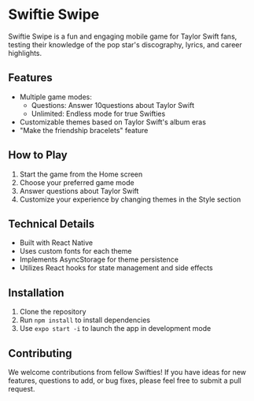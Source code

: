 # Swiftie Swipe

Swiftie Swipe is a fun and engaging mobile game for Taylor Swift fans, testing their knowledge of the pop star's discography, lyrics, and career highlights.

## Features

- Multiple game modes:
  - Questions: Answer 10questions about Taylor Swift
  - Unlimited: Endless mode for true Swifties
- Customizable themes based on Taylor Swift's album eras
- "Make the friendship bracelets" feature

## How to Play

1. Start the game from the Home screen
2. Choose your preferred game mode
3. Answer questions about Taylor Swift
5. Customize your experience by changing themes in the Style section

## Technical Details

- Built with React Native
- Uses custom fonts for each theme
- Implements AsyncStorage for theme persistence
- Utilizes React hooks for state management and side effects

## Installation

1. Clone the repository
2. Run `npm install` to install dependencies
3. Use `expo start -i` to launch the app in development mode

## Contributing

We welcome contributions from fellow Swifties! If you have ideas for new features, questions to add, or bug fixes, please feel free to submit a pull request.
